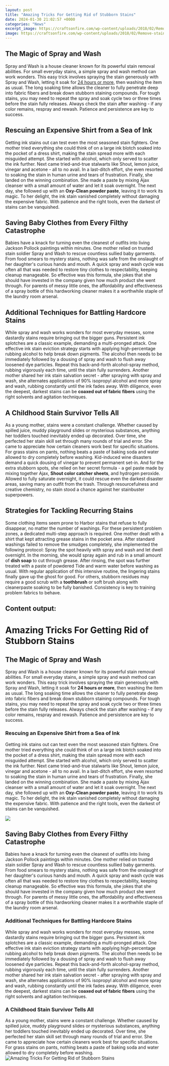 ```yaml
---
layout: post
title: "Amazing Tricks For Getting Rid of Stubborn Stains"
date: 2024-01-30 21:02:57 +0000
categories: "News"
excerpt_image: https://craftsonfire.com/wp-content/uploads/2018/02/Remove-stains-hack-ink.jpg
image: https://craftsonfire.com/wp-content/uploads/2018/02/Remove-stains-hack-ink.jpg
---
```


## The Magic of Spray and Wash
Spray and Wash is a house cleaner known for its powerful stain removal abilities. For small everyday stains, a simple spray and wash method can work wonders. This easy trick involves spraying the stain generously with Spray and Wash, letting it soak for [24 hours or more](https://fistore.mysenprints.com/collection/agrawal), then washing the item as usual. The long soaking time allows the cleaner to fully penetrate deep into fabric fibers and break down stubborn staining compounds. For tough stains, you may need to repeat the spray and soak cycle two or three times before the stain fully releases. Always check the stain after washing - if any color remains, respray and rewash. Patience and persistence are key to success.
## Rescuing an Expensive Shirt from a Sea of Ink 
Getting ink stains out can test even the most seasoned stain fighters. One mother tried everything she could think of on a large ink blotch soaked into the pocket of a dress shirt, making the stain spread more with each misguided attempt. She started with alcohol, which only served to scatter the ink further. Next came tried-and-true stalwarts like Shout, lemon juice, vinegar and acetone - all to no avail. In a last-ditch effort, she even resorted to soaking the stain in human urine and tears of frustration. Finally, she landed on the winning combination. She made a paste by mixing Ajax cleanser with a small amount of water and let it soak overnight. The next day, she followed up with an **Oxy-Clean powder paste**, leaving it to work its magic. To her delight, the ink stain vanished completely without damaging the expensive fabric. With patience and the right tools, even the darkest of stains can be vanquished.
## Saving Baby Clothes from Every Filthy Catastrophe
Babies have a knack for turning even the cleanest of outfits into living Jackson Pollock paintings within minutes. One mother relied on trusted stain soldier Spray and Wash to rescue countless sullied baby garments. From food smears to mystery stains, nothing was safe from the onslaught of her daughter's curious hands and mouth. A quick spray and wash cycle was often all that was needed to restore tiny clothes to respectability, keeping cleanup manageable. So effective was this formula, she jokes that she should have invested in the company given how much product she went through. For parents of messy little ones, the affordability and effectiveness of a spray bottle of this hardworking cleaner makes it a worthwhile staple of the laundry room arsenal.
## Additional Techniques for Battling Hardcore Stains
While spray and wash works wonders for most everyday messes, some dastardly stains require bringing out the bigger guns. Persistent ink splotches are a classic example, demanding a multi-pronged attack. One effective ink stain eviction strategy starts with applying high-percentage rubbing alcohol to help break down pigments. The alcohol then needs to be immediately followed by a dousing of spray and wash to flush away loosened dye particles. Repeat this back-and-forth alcohol-spray method, rubbing vigorously each time, until the stain fully surrenders. Another mother shared her ink stain salvation secret - after spraying with spray and wash, she alternates applications of 90% isopropyl alcohol and more spray and wash, rubbing constantly until the ink fades away. With diligence, even the deepest, darkest stains can be **coaxed out of fabric fibers** using the right solvents and agitation techniques.
## A Childhood Stain Survivor Tells All
As a young mother, stains were a constant challenge. Whether caused by spilled juice, muddy playground slides or mysterious substances, anything her toddlers touched inevitably ended up decorated. Over time, she perfected her stain skill set through many rounds of trial and error. She came to appreciate how certain cleaners work best for specific situations. For grass stains on pants, nothing beats a paste of baking soda and water allowed to dry completely before washing. Kid-induced wine disasters demand a quick dousing of vinegar to prevent permanent set-in. And for the extra stubborn spots, she relied on her secret formula - a gel paste made by mixing together Ajax, **Shout color catcher sheets**, and hydrogen peroxide. Allowed to fully saturate overnight, it could rescue even the darkest disaster areas, saving many an outfit from the trash. Through resourcefulness and creative chemistry, no stain stood a chance against her stainbuster superpowers.
## Strategies for Tackling Recurring Stains
Some clothing items seem prone to Harbor stains that refuse to fully disappear, no matter the number of washings. For these persistent problem zones, a dedicated multi-step approach is required. One mother dealt with a shirt that kept attracting grease stains in the pocket area. After standard washings failed to remove the smudges completely, she implemented the following protocol: Spray the spot heavily with spray and wash and let dwell overnight. In the morning, she would spray again and rub in a small amount of **dish soap** to cut through grease. After rinsing, the spot was further treated with a paste of powdered Tide and warm water before washing as usual. With regular application of this intensive routine, the lingering stains finally gave up the ghost for good. For others, stubborn residues may require a good scrub with a **toothbrush** or soft brush along with cleanerpaste soaking to be fully banished. Consistency is key to training problem fabrics to behave.
## Content output:
# Amazing Tricks For Getting Rid of Stubborn Stains
## The Magic of Spray and Wash
Spray and Wash is a house cleaner known for its powerful stain removal abilities. For small everyday stains, a simple spray and wash method can work wonders. This easy trick involves spraying the stain generously with Spray and Wash, letting it soak for **24 hours or more**, then washing the item as usual. The long soaking time allows the cleaner to fully penetrate deep into fabric fibers and break down stubborn staining compounds. For tough stains, you may need to repeat the spray and soak cycle two or three times before the stain fully releases. Always check the stain after washing - if any color remains, respray and rewash. Patience and persistence are key to success. 
### Rescuing an Expensive Shirt from a Sea of Ink
Getting ink stains out can test even the most seasoned stain fighters. One mother tried everything she could think of on a large ink blotch soaked into the pocket of a dress shirt, making the stain spread more with each misguided attempt. She started with alcohol, which only served to scatter the ink further. Next came tried-and-true stalwarts like Shout, lemon juice, vinegar and acetone - all to no avail. In a last-ditch effort, she even resorted to soaking the stain in human urine and tears of frustration. Finally, she landed on the winning combination. She made a paste by mixing Ajax cleanser with a small amount of water and let it soak overnight. The next day, she followed up with an **Oxy-Clean powder paste**, leaving it to work its magic. To her delight, the ink stain vanished completely without damaging the expensive fabric. With patience and the right tools, even the darkest of stains can be vanquished.

![](https://craftsonfire.com/wp-content/uploads/2018/02/how-to-remove-carpet-stains.jpg)
## Saving Baby Clothes from Every Filthy Catastrophe
Babies have a knack for turning even the cleanest of outfits into living Jackson Pollock paintings within minutes. One mother relied on trusted stain soldier Spray and Wash to rescue countless sullied baby garments. From food smears to mystery stains, nothing was safe from the onslaught of her daughter's curious hands and mouth. A quick spray and wash cycle was often all that was needed to restore tiny clothes to respectability, keeping cleanup manageable. So effective was this formula, she jokes that she should have invested in the company given how much product she went through. For parents of messy little ones, the affordability and effectiveness of a spray bottle of this hardworking cleaner makes it a worthwhile staple of the laundry room arsenal.
### Additional Techniques for Battling Hardcore Stains
While spray and wash works wonders for most everyday messes, some dastardly stains require bringing out the bigger guns. Persistent ink splotches are a classic example, demanding a multi-pronged attack. One effective ink stain eviction strategy starts with applying high-percentage rubbing alcohol to help break down pigments. The alcohol then needs to be immediately followed by a dousing of spray and wash to flush away loosened dye particles. Repeat this back-and-forth alcohol-spray method, rubbing vigorously each time, until the stain fully surrenders. Another mother shared her ink stain salvation secret - after spraying with spray and wash, she alternates applications of 90% isopropyl alcohol and more spray and wash, rubbing constantly until the ink fades away. With diligence, even the deepest, darkest stains can be **coaxed out of fabric fibers** using the right solvents and agitation techniques.
### A Childhood Stain Survivor Tells All
As a young mother, stains were a constant challenge. Whether caused by spilled juice, muddy playground slides or mysterious substances, anything her toddlers touched inevitably ended up decorated. Over time, she perfected her stain skill set through many rounds of trial and error. She came to appreciate how certain cleaners work best for specific situations. For grass stains on pants, nothing beats a paste of baking soda and water allowed to dry completely before washing.
![Amazing Tricks For Getting Rid of Stubborn Stains](https://craftsonfire.com/wp-content/uploads/2018/02/Remove-stains-hack-ink.jpg)